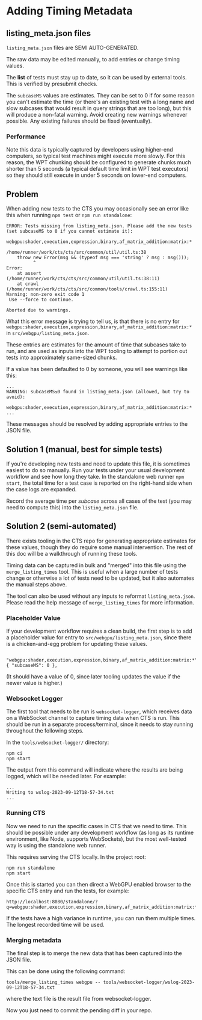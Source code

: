 # Adding Timing Metadata

## listing_meta.json files

`listing_meta.json` files are SEMI AUTO-GENERATED.

The raw data may be edited manually, to add entries or change timing values.

The **list** of tests must stay up to date, so it can be used by external
tools. This is verified by presubmit checks.

The `subcaseMS` values are estimates. They can be set to 0 if for some reason
you can't estimate the time (or there's an existing test with a long name and
slow subcases that would result in query strings that are too long), but this
will produce a non-fatal warning. Avoid creating new warnings whenever
possible. Any existing failures should be fixed (eventually).

### Performance

Note this data is typically captured by developers using higher-end
computers, so typical test machines might execute more slowly. For this
reason, the WPT chunking should be configured to generate chunks much shorter
than 5 seconds (a typical default time limit in WPT test executors) so they
should still execute in under 5 seconds on lower-end computers.

## Problem

When adding new tests to the CTS you may occasionally see an error like this
when running `npm test` or `npm run standalone`:

```
ERROR: Tests missing from listing_meta.json. Please add the new tests (set subcaseMS to 0 if you cannot estimate it):
  webgpu:shader,execution,expression,binary,af_matrix_addition:matrix:*

/home/runner/work/cts/cts/src/common/util/util.ts:38
    throw new Error(msg && (typeof msg === 'string' ? msg : msg()));
          ^
Error:
    at assert (/home/runner/work/cts/cts/src/common/util/util.ts:38:11)
    at crawl (/home/runner/work/cts/cts/src/common/tools/crawl.ts:155:11)
Warning: non-zero exit code 1
 Use --force to continue.

Aborted due to warnings.
```

What this error message is trying to tell us, is that there is no entry for
`webgpu:shader,execution,expression,binary,af_matrix_addition:matrix:*` in
`src/webgpu/listing_meta.json`.

These entries are estimates for the amount of time that subcases take to run,
and are used as inputs into the WPT tooling to attempt to portion out tests into
approximately same-sized chunks.

If a value has been defaulted to 0 by someone, you will see warnings like this:

```
...
WARNING: subcaseMS≤0 found in listing_meta.json (allowed, but try to avoid):
  webgpu:shader,execution,expression,binary,af_matrix_addition:matrix:*
...
```

These messages should be resolved by adding appropriate entries to the JSON
file.

## Solution 1 (manual, best for simple tests)

If you're developing new tests and need to update this file, it is sometimes
easiest to do so manually. Run your tests under your usual development workflow
and see how long they take. In the standalone web runner `npm start`, the total
time for a test case is reported on the right-hand side when the case logs are
expanded.

Record the average time per *subcase* across all cases of the test (you may need
to compute this) into the `listing_meta.json` file.

## Solution 2 (semi-automated)

There exists tooling in the CTS repo for generating appropriate estimates for
these values, though they do require some manual intervention. The rest of this
doc will be a walkthrough of running these tools.

Timing data can be captured in bulk and "merged" into this file using
the `merge_listing_times` tool. This is useful when a large number of tests
change or otherwise a lot of tests need to be updated, but it also automates the
manual steps above.

The tool can also be used without any inputs to reformat `listing_meta.json`.
Please read the help message of `merge_listing_times` for more information.

### Placeholder Value

If your development workflow requires a clean build, the first step is to add a
placeholder value for entry to `src/webgpu/listing_meta.json`, since there is a
chicken-and-egg problem for updating these values.

```
  "webgpu:shader,execution,expression,binary,af_matrix_addition:matrix:*": { "subcaseMS": 0 },
```

(It should have a value of 0, since later tooling updates the value if the newer
value is higher.)

### Websocket Logger

The first tool that needs to be run is `websocket-logger`, which receives data
on a WebSocket channel to capture timing data when CTS is run. This
should be run in a separate process/terminal, since it needs to stay running
throughout the following steps.

In the `tools/websocket-logger/` directory:

```
npm ci
npm start
```

The output from this command will indicate where the results are being logged,
which will be needed later. For example:

```
...
Writing to wslog-2023-09-12T18-57-34.txt
...
```

### Running CTS

Now we need to run the specific cases in CTS that we need to time.
This should be possible under any development workflow (as long as its runtime environment, like Node, supports WebSockets), but the most well-tested way is using the standalone web runner.

This requires serving the CTS locally. In the project root:

```
npm run standalone
npm start
```

Once this is started you can then direct a WebGPU enabled browser to the
specific CTS entry and run the tests, for example:

```
http://localhost:8080/standalone/?q=webgpu:shader,execution,expression,binary,af_matrix_addition:matrix:*
```

If the tests have a high variance in runtime, you can run them multiple times.
The longest recorded time will be used.

### Merging metadata

The final step is to merge the new data that has been captured into the JSON
file.

This can be done using the following command:

```
tools/merge_listing_times webgpu -- tools/websocket-logger/wslog-2023-09-12T18-57-34.txt
```

where the text file is the result file from websocket-logger.

Now you just need to commit the pending diff in your repo.
